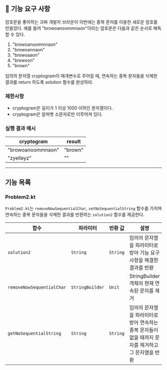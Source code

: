 ## 🚀 기능 요구 사항

암호문을 좋아하는 괴짜 개발자 브라운이 이번에는 중복 문자를 이용한 새로운 암호를 만들었다. 예를 들어 "browoanoommnaon"이라는 암호문은 다음과 같은 순서로 해독할 수 있다.

1. "browoanoommnaon"
2. "browoannaon"
3. "browoaaon"
4. "browoon"
5. "brown"

임의의 문자열 cryptogram이 매개변수로 주어질 때, 연속하는 중복 문자들을 삭제한 결과를 return 하도록 solution 함수를 완성하라.

### 제한사항

- cryptogram은 길이가 1 이상 1000 이하인 문자열이다.
- cryptogram은 알파벳 소문자로만 이루어져 있다.

### 실행 결과 예시

| cryptogram | result |
| --- | --- |
| "browoanoommnaon" | "brown" |
| "zyelleyz" | "" |

---

## 기능 목록

### Problem2.kt
`Problem2.kt`는 `removeNowSequentialChar`, `setNoSequentialString` 함수를 가지며
연속하는 중복 문자들을 삭제한 결과를 반환하는 `solution2` 함수를 제공한다.

| 함수 | 파라미터          | 반환 값  | 설명                                                       |
|---|---------------|-------|----------------------------------------------------------|
| `solution2` | `String`        | `String` | 임의의 문자열을 파라미터로 받아 기능 요구사항을 해결한 결과를 반환                    |
| `removeNowSequentialChar` | `StringBuilder` | `Unit` | StringBuilder 객체의 현재 연속된 문자를 제거                          |
| `getNoSequentialString` | `String`        | `String` | 임의의 문자열을 파라미터로 받아 연속하는 중복 문자들이 없을 때까지 문자를 제거하고 그 문자열을 반환 |
